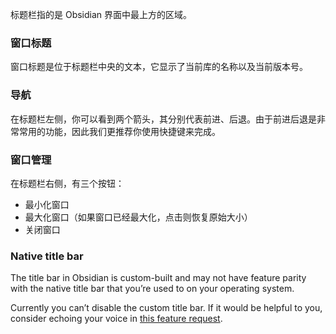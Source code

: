 标题栏指的是 Obsidian 界面中最上方的区域。

### 窗口标题

窗口标题是位于标题栏中央的文本，它显示了当前库的名称以及当前版本号。

### 导航

在标题栏左侧，你可以看到两个箭头，其分别代表前进、后退。由于前进后退是非常常用的功能，因此我们更推荐你使用快捷键来完成。

### 窗口管理

在标题栏右侧，有三个按钮：

- 最小化窗口
- 最大化窗口（如果窗口已经最大化，点击则恢复原始大小）
- 关闭窗口

### Native title bar

The title bar in Obsidian is custom-built and may not have feature parity with the native title bar that you’re used to on your operating system.

Currently you can’t disable the custom title bar. If it would be helpful to you, consider echoing your voice in [this feature request](https://forum.obsidian.md/t/add-option-to-enable-disable-frameless-mode/6991).